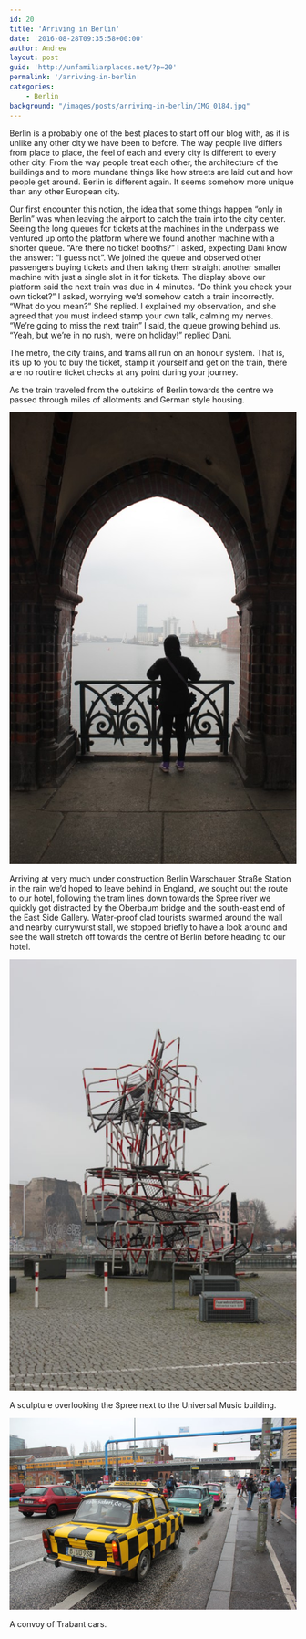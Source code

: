 ```yaml
---
id: 20
title: 'Arriving in Berlin'
date: '2016-08-28T09:35:58+00:00'
author: Andrew
layout: post
guid: 'http://unfamiliarplaces.net/?p=20'
permalink: '/arriving-in-berlin'
categories:
    - Berlin
background: "/images/posts/arriving-in-berlin/IMG_0184.jpg"
---
```


Berlin is a probably one of the best places to start off our blog with, as it is unlike any other city we have been to before. The way people live differs from place to place, the feel of each and every city is different to every other city. From the way people treat each other, the architecture of the buildings and to more mundane things like how streets are laid out and how people get around. Berlin is different again. It seems somehow more unique than any other European city.

Our first encounter this notion, the idea that some things happen “only in Berlin” was when leaving the airport to catch the train into the city center. Seeing the long queues for tickets at the machines in the underpass we ventured up onto the platform where we found another machine with a shorter queue. “Are there no ticket booths?” I asked, expecting Dani know the answer: “I guess not”. We joined the queue and observed other passengers buying tickets and then taking them straight another smaller machine with just a single slot in it for tickets. The display above our platform said the next train was due in 4 minutes. “Do think you check your own ticket?” I asked, worrying we’d somehow catch a train incorrectly. “What do you mean?” She replied. I explained my observation, and she agreed that you must indeed stamp your own talk, calming my nerves. “We’re going to miss the next train” I said, the queue growing behind us. “Yeah, but we’re in no rush, we’re on holiday!” replied Dani.

The metro, the city trains, and trams all run on an honour system. That is, it’s up to you to buy the ticket, stamp it yourself and get on the train, there are no routine ticket checks at any point during your journey.

As the train traveled from the outskirts of Berlin towards the centre we passed through miles of allotments and German style housing.

[![Oberbaum Bridge in the rain](/images/posts/arriving-in-berlin/IMG_0198_CROP-509x800.jpg)](/images/posts/arriving-in-berlin/IMG_0198_CROP.jpg)

Arriving at very much under construction Berlin Warschauer Straße Station in the rain we’d hoped to leave behind in England, we sought out the route to our hotel, following the tram lines down towards the Spree river we quickly got distracted by the Oberbaum bridge and the south-east end of the East Side Gallery. Water-proof clad tourists swarmed around the wall and nearby currywurst stall, we stopped briefly to have a look around and see the wall stretch off towards the centre of Berlin before heading to our hotel.

[![IMG_0178](/images/posts/arriving-in-berlin/IMG_0178-768x512.jpg)](/images/posts/arriving-in-berlin/IMG_0178.jpg)

A sculpture overlooking the Spree next to the Universal Music building.

[![IMG_0184](/images/posts/arriving-in-berlin/IMG_0184-768x512.jpg)](/images/posts/arriving-in-berlin/IMG_0184.jpg)

A convoy of Trabant cars.